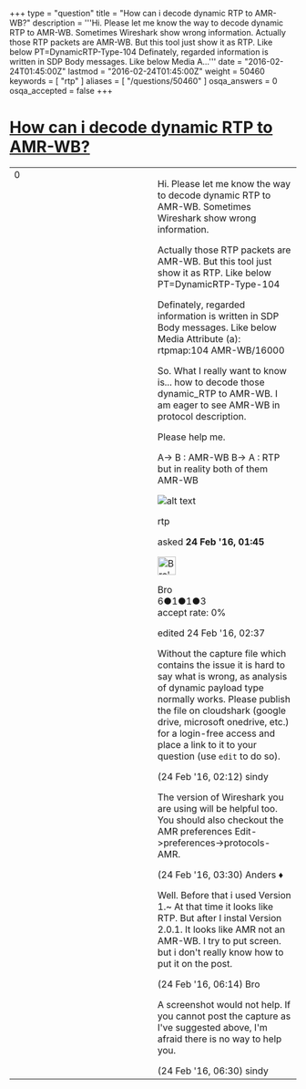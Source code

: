 +++
type = "question"
title = "How can i decode dynamic RTP to AMR-WB?"
description = '''Hi. Please let me know the way to decode dynamic RTP to AMR-WB. Sometimes Wireshark show wrong information. Actually those RTP packets are AMR-WB. But this tool just show it as RTP. Like below PT=DynamicRTP-Type-104 Definately, regarded information is written in SDP Body messages. Like below Media A...'''
date = "2016-02-24T01:45:00Z"
lastmod = "2016-02-24T01:45:00Z"
weight = 50460
keywords = [ "rtp" ]
aliases = [ "/questions/50460" ]
osqa_answers = 0
osqa_accepted = false
+++

<div class="headNormal">

# [How can i decode dynamic RTP to AMR-WB?](/questions/50460/how-can-i-decode-dynamic-rtp-to-amr-wb)

</div>

<div id="main-body">

<div id="askform">

<table id="question-table" style="width:100%;"><colgroup><col style="width: 50%" /><col style="width: 50%" /></colgroup><tbody><tr class="odd"><td style="width: 30px; vertical-align: top"><div class="vote-buttons"><div id="post-50460-score" class="post-score" title="current number of votes">0</div><div id="favorite-count" class="favorite-count"></div></div></td><td><div id="item-right"><div class="question-body"><p>Hi. Please let me know the way to decode dynamic RTP to AMR-WB. Sometimes Wireshark show wrong information.</p><p>Actually those RTP packets are AMR-WB. But this tool just show it as RTP. Like below PT=DynamicRTP-Type-104</p><p>Definately, regarded information is written in SDP Body messages. Like below Media Attribute (a): rtpmap:104 AMR-WB/16000</p><p>So. What I really want to know is... how to decode those dynamic_RTP to AMR-WB. I am eager to see AMR-WB in protocol description.</p><p>Please help me.</p><p>A-&gt; B : AMR-WB B-&gt; A : RTP but in reality both of them AMR-WB</p><p><img src="http://" alt="alt text" /></p></div><div id="question-tags" class="tags-container tags">rtp</div><div id="question-controls" class="post-controls"></div><div class="post-update-info-container"><div class="post-update-info post-update-info-user"><p>asked <strong>24 Feb '16, 01:45</strong></p><img src="https://secure.gravatar.com/avatar/ec996df8047ae716cf7cb8e429bcf486?s=32&amp;d=identicon&amp;r=g" class="gravatar" width="32" height="32" alt="Bro&#39;s gravatar image" /><p>Bro<br />
<span class="score" title="6 reputation points">6</span><span title="1 badges"><span class="badge1">●</span><span class="badgecount">1</span></span><span title="1 badges"><span class="silver">●</span><span class="badgecount">1</span></span><span title="3 badges"><span class="bronze">●</span><span class="badgecount">3</span></span><br />
<span class="accept_rate" title="Rate of the user&#39;s accepted answers">accept rate:</span> <span title="Bro has no accepted answers">0%</span></p></img></div><div class="post-update-info post-update-info-edited"><p>edited 24 Feb '16, 02:37</p></div></div><div id="comments-container-50460" class="comments-container"><span id="50461"></span><div id="comment-50461" class="comment"><div id="post-50461-score" class="comment-score"></div><div class="comment-text"><p>Without the capture file which contains the issue it is hard to say what is wrong, as analysis of dynamic payload type normally works. Please publish the file on cloudshark (google drive, microsoft onedrive, etc.) for a login-free access and place a link to it to your question (use <code>edit</code> to do so).</p></div><div id="comment-50461-info" class="comment-info"><span class="comment-age">(24 Feb '16, 02:12)</span> sindy</div></div><span id="50465"></span><div id="comment-50465" class="comment"><div id="post-50465-score" class="comment-score"></div><div class="comment-text"><p>The version of Wireshark you are using will be helpful too. You should also checkout the AMR preferences Edit-&gt;preferences-&gt;protocols-AMR.</p></div><div id="comment-50465-info" class="comment-info"><span class="comment-age">(24 Feb '16, 03:30)</span> Anders ♦</div></div><span id="50467"></span><div id="comment-50467" class="comment"><div id="post-50467-score" class="comment-score"></div><div class="comment-text"><p>Well. Before that i used Version 1.~ At that time it looks like RTP. But after I instal Version 2.0.1. It looks like AMR not an AMR-WB. I try to put screen. but i don't really know how to put it on the post.</p></div><div id="comment-50467-info" class="comment-info"><span class="comment-age">(24 Feb '16, 06:14)</span> Bro</div></div><span id="50468"></span><div id="comment-50468" class="comment"><div id="post-50468-score" class="comment-score"></div><div class="comment-text"><p>A screenshot would not help. If you cannot post the capture as I've suggested above, I'm afraid there is no way to help you.</p></div><div id="comment-50468-info" class="comment-info"><span class="comment-age">(24 Feb '16, 06:30)</span> sindy</div></div></div><div id="comment-tools-50460" class="comment-tools"></div><div class="clear"></div><div id="comment-50460-form-container" class="comment-form-container"></div><div class="clear"></div></div></td></tr></tbody></table>

</div>

</div>

